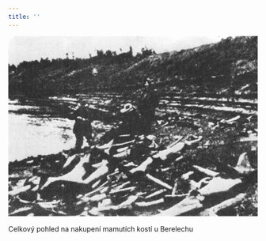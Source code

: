 ```yaml
---
title: ''
---
```


![028.jpg](./resources/028_fmt.jpeg)

Celkový pohled na nakupení mamutích kostí u Berelechu
